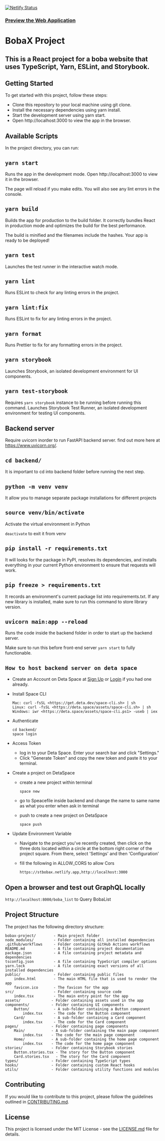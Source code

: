 [![Netlify Status](https://api.netlify.com/api/v1/badges/71c82350-3828-425b-a8d9-6b4411e6ec60/deploy-status)](https://app.netlify.com/sites/bobax/deploys)

### [Preview the Web Application](https://bobax.netlify.app/)

# BobaX Project

## This is a React project for a boba website that uses TypeScript, Yarn, ESLint, and Storybook.

## Getting Started

To get started with this project, follow these steps:

- Clone this repository to your local machine using git clone.
- Install the necessary dependencies using yarn install.
- Start the development server using yarn start.
- Open http://localhost:3000 to view the app in the browser.

## Available Scripts

In the project directory, you can run:

## `yarn start`

Runs the app in the development mode. Open http://localhost:3000 to view it in the browser.

The page will reload if you make edits. You will also see any lint errors in the console.

## `yarn build`

Builds the app for production to the build folder. It correctly bundles React in production mode and optimizes the build for the best performance.

The build is minified and the filenames include the hashes. Your app is ready to be deployed!

## `yarn test`

Launches the test runner in the interactive watch mode.

## `yarn lint`

Runs ESLint to check for any linting errors in the project.

## `yarn lint:fix`

Runs ESLint to fix for any linting errors in the project.

## `yarn format`

Runs Prettier to fix for any formatting errors in the project.

## `yarn storybook`

Launches Storybook, an isolated development environment for UI components.

## `yarn test-storybook`

Requires `yarn storybook` instance to be running before running this command.
Launches Storybook Test Runner, an isolated development environment for testing UI components.

## Backend server

Require uvicorn inorder to run FastAPI backend server.
find out more here at https://www.uvicorn.org/.

## `cd backend/`

It is important to cd into backend folder before running the next step.

## `python -m venv venv`

It allow you to manage separate package installations for different projects

## `source venv/bin/activate`

Activate the virtual environment in Python

`deactivate` to exit it from venv

## `pip install -r requirements.txt`

It will looks for the package in PyPI, resolves its dependencies, and installs everything in your current Python environment to ensure that requests will work.

## `pip freeze > requirements.txt`

It records an environment's current package list into requirements.txt. If any new library is installed, make sure to run this command to store library version.

## `uvicorn main:app --reload`

Runs the code inside the backend folder in order to start up the backend server.

Make sure to run this before front-end server `yarn start` to fully functionable.

## `How to host backend server on deta space`

- Create an Account on Deta Space at [Sign Up](https://deta.space/signup) or [Login](https://deta.space/login) if you had one already.

- Install Space CLI

    ```
    Mac: curl -fsSL <https://get.deta.dev/space-cli.sh> | sh
    Linux: curl -fsSL <https://deta.space/assets/space-cli.sh> | sh
    Windows: iwr <https://deta.space/assets/space-cli.ps1> -useb | iex
    ```

- Authenticate

    ```
    cd backend/
    space login
    ```
- Access Token
    - log in to your Deta Space. Enter your search bar and click "Settings."
    - Click "Generate Token" and copy the new token and paste it to your terminal.

- Create a project on DetaSpace
    - create a new project within terminal  
        ```
        space new
        ```

    - go to Speacefile inside backend and change the name to same name as what you enter when ask in terminal 

    - push to create a new project on DetaSpace
        ```
        space push
        ```
- Update Environment Variable

    - Navigate to the project you've recently created, then click on the three dots located within a circle at the bottom right corner of the project square. From there, select 'Settings' and then 'Configuration'

    - fill the following in ALLOW_CORS to allow Cors
        ```
        https://stbobax.netlify.app,http://localhost:3000
        ```

## Open a browser and test out GraphQL locally

`http://localhost:8000/boba_list` to Query BobaList

## Project Structure

The project has the following directory structure:

```
bobax-project/        - Main project folder
node_modules/         - Folder containing all installed dependencies
.github/workflows     - Folder containing GitHub Actions workflows
README.md             - A file containing project documentation
package.json          - A file containing project metadata and dependencies
tsconfig.json         - A file containing TypeScript compiler options
yarn.lock             - A file containing exact versions of all installed dependencies
public/               - Folder containing public files
    index.html        - The main HTML file that is used to render the app
    favicon.ico       - The favicon for the app
src/                  - Folder containing source code
    index.tsx         - The main entry point for the app
assets/              - Folder containing assets used in the app
components/          - Folder containing UI components
    Button/           - A sub-folder containing a Button component
        index.tsx     - The code for the Button component
    Card/             - A sub-folder containing a Card component
        index.tsx     - The code for the Card component
pages/               - Folder containing page components
    Main/            - A sub-folder containing the main page component
        index.tsx    - The code for the main page component
    Home/            - A sub-folder containing the home page component
        index.tsx    - The code for the home page component
stories/             - Folder containing Storybook stories
    Button.stories.tsx - The story for the Button component
    Card.stories.tsx   - The story for the Card component
types/               - Folder containing TypeScript types
hooks/               - Folder containing custom React hooks
utils/               - Folder containing utility functions and modules
```

## Contributing

If you would like to contribute to this project, please follow the guidelines outlined in [CONTRIBUTING.md](./CONTRIBUTING.md).

## License

This project is licensed under the MIT License - see the [LICENSE.md](./LICENSE.md) file for details.
